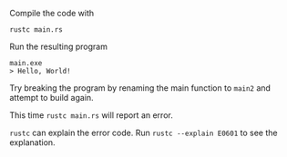 Compile the code with

`rustc main.rs`

Run the resulting program

```
main.exe
> Hello, World!
```

Try breaking the program by renaming the main function to `main2` and attempt to build again.

This time `rustc main.rs` will report an error.

`rustc` can explain the error code. Run `rustc --explain E0601` to see the explanation.
